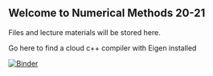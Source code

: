 ## Welcome to Numerical Methods 20-21

Files and lecture materials will be stored here.

Go here to find a cloud c++ compiler with Eigen installed

[![Binder](https://mybinder.org/badge_logo.svg)](https://mybinder.org/v2/gh/mattatlincoln/Numerical-Methods-2021/main?filepath=Week6%2FcppNotebook.ipynb)
